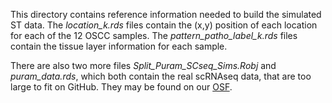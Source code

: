 This directory contains reference information needed to build the simulated ST data.  The _location_k.rds_ files
contain the (x,y) position of each location for each of the 12 OSCC samples.  The _pattern_patho_label_k.rds_
files contain the tissue layer information for each sample.

There are also two more files _Split_Puram_SCseq_Sims.Robj_ and _puram_data.rds_, which both contain the real 
scRNAseq data, that are too large to fit on GitHub.  They may be found on our [OSF](https://osf.io/kygsx/).
